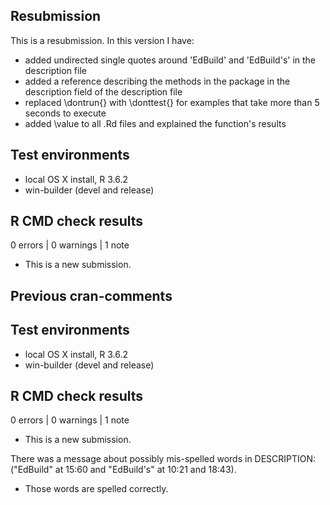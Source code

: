 ## Resubmission
This is a resubmission. In this version I have: 
* added undirected single quotes around 'EdBuild' and 'EdBuild's' in the description file
* added a reference describing the methods in the package in the description field of the description file
* replaced \dontrun{} with \donttest{} for examples that take more than 5 seconds to execute 
* added \value to all .Rd files and explained the function's results

## Test environments
* local OS X install, R 3.6.2
* win-builder (devel and release)

## R CMD check results

0 errors | 0 warnings | 1 note

* This is a new submission.

## Previous cran-comments

## Test environments
* local OS X install, R 3.6.2
* win-builder (devel and release)

## R CMD check results

0 errors | 0 warnings | 1 note

* This is a new submission.

There was a message about possibly mis-spelled words in DESCRIPTION: ("EdBuild" at 15:60 and "EdBuild's" at 10:21 and 18:43).
* Those words are spelled correctly. 
